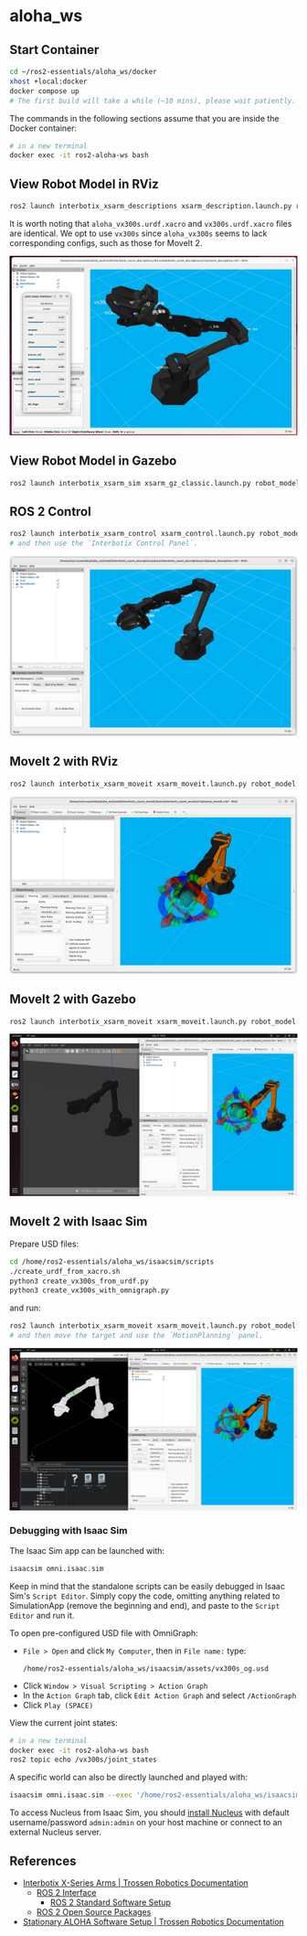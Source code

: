 # aloha_ws

## Start Container

```sh
cd ~/ros2-essentials/aloha_ws/docker
xhost +local:docker
docker compose up
# The first build will take a while (~10 mins), please wait patiently.
```

The commands in the following sections assume that you are inside the Docker container:

```sh
# in a new terminal
docker exec -it ros2-aloha-ws bash
```

## View Robot Model in RViz

```sh
ros2 launch interbotix_xsarm_descriptions xsarm_description.launch.py robot_model:=vx300s use_joint_pub_gui:=true
```

It is worth noting that `aloha_vx300s.urdf.xacro` and `vx300s.urdf.xacro` files are identical. We opt to use `vx300s` since `aloha_vx300s` seems to lack corresponding configs, such as those for MoveIt 2.

![](figure/rviz.png)

## View Robot Model in Gazebo

```sh
ros2 launch interbotix_xsarm_sim xsarm_gz_classic.launch.py robot_model:=vx300s
```

## ROS 2 Control

```sh
ros2 launch interbotix_xsarm_control xsarm_control.launch.py robot_model:=vx300s use_sim:=true
# and then use the `Interbotix Control Panel`.
```

![](figure/ros2-control.png)

## MoveIt 2 with RViz

```sh
ros2 launch interbotix_xsarm_moveit xsarm_moveit.launch.py robot_model:=vx300s hardware_type:=fake
```

![](figure/moveit-rviz.png)

## MoveIt 2 with Gazebo

```sh
ros2 launch interbotix_xsarm_moveit xsarm_moveit.launch.py robot_model:=vx300s hardware_type:=gz_classic
```

![](figure/moveit-gazebo.png)

## MoveIt 2 with Isaac Sim

Prepare USD files:

```sh
cd /home/ros2-essentials/aloha_ws/isaacsim/scripts
./create_urdf_from_xacro.sh
python3 create_vx300s_from_urdf.py
python3 create_vx300s_with_omnigraph.py
```

and run:

```sh
ros2 launch interbotix_xsarm_moveit xsarm_moveit.launch.py robot_model:=vx300s hardware_type:=isaac
# and then move the target and use the `MotionPlanning` panel.
```

![](figure/moveit-isaacsim.png)

### Debugging with Isaac Sim

The Isaac Sim app can be launched with:

```sh
isaacsim omni.isaac.sim
```

Keep in mind that the standalone scripts can be easily debugged in Isaac Sim's `Script Editor`.
Simply copy the code, omitting anything related to SimulationApp (remove the beginning and end),
and paste to the `Script Editor` and run it.

To open pre-configured USD file with OmniGraph:

- `File > Open` and click `My Computer`, then in `File name:` type:
  ```
  /home/ros2-essentials/aloha_ws/isaacsim/assets/vx300s_og.usd
  ```
- Click `Window > Visual Scripting > Action Graph`
- In the `Action Graph` tab, click `Edit Action Graph` and select `/ActionGraph`
- Click `Play (SPACE)`

View the current joint states:

```sh
# in a new terminal
docker exec -it ros2-aloha-ws bash
ros2 topic echo /vx300s/joint_states
```

A specific world can also be directly launched and played with:

```sh
isaacsim omni.isaac.sim --exec '/home/ros2-essentials/aloha_ws/isaacsim/scripts/open_isaacsim_stage.py --path /home/ros2-essentials/aloha_ws/isaacsim/assets/vx300s_og.usd'
```

To access Nucleus from Isaac Sim, you should [install Nucleus](https://docs.omniverse.nvidia.com/nucleus/latest/workstation/installation.html) with default username/password `admin:admin` on your host machine or connect to an external Nucleus server.

## References

- [Interbotix X-Series Arms \| Trossen Robotics Documentation](https://docs.trossenrobotics.com/interbotix_xsarms_docs/index.html)
  - [ROS 2 Interface](https://docs.trossenrobotics.com/interbotix_xsarms_docs/ros_interface/ros2.html)
    - [ROS 2 Standard Software Setup](https://docs.trossenrobotics.com/interbotix_xsarms_docs/ros_interface/ros2/software_setup.html)
  - [ROS 2 Open Source Packages](https://docs.trossenrobotics.com/interbotix_xsarms_docs/ros2_packages.html)
- [Stationary ALOHA Software Setup \| Trossen Robotics Documentation](https://docs.trossenrobotics.com/aloha_docs/getting_started/stationary/software_setup.html)
